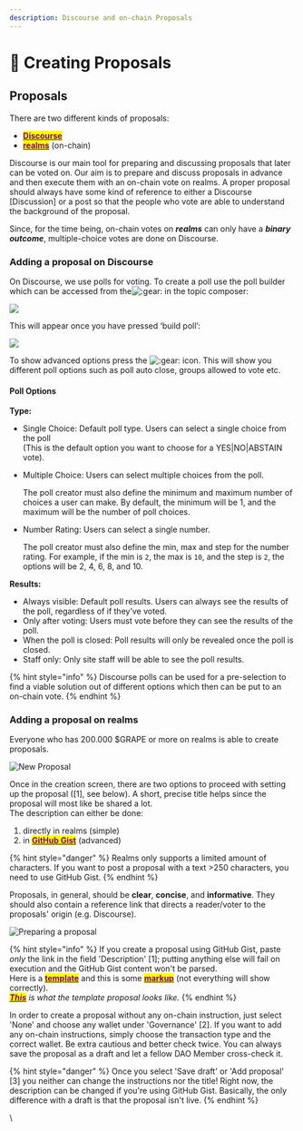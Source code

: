 ```yaml
---
description: Discourse and on-chain Proposals
---
```


# 📃 Creating Proposals

## Proposals

There are two different kinds of proposals:

* [<mark style="color:purple;">**Discourse**</mark>](https://dao.grapenetwork.org/)
* <mark style="color:purple;"></mark>[<mark style="color:purple;">**realms**</mark>](https://realms.today/) (on-chain)

Discourse is our main tool for preparing and discussing proposals that later can be voted on. Our aim is to prepare and discuss proposals in advance and then execute them with an on-chain vote on realms. A proper proposal should always have some kind of reference to either a Discourse \[Discussion] or a post so that the people who vote are able to understand the background of the proposal.

Since, for the time being, on-chain votes on _**realms**_ can only have a _**binary outcome**_, multiple-choice votes are done on Discourse.



### Adding a proposal on Discourse

On Discourse, we use polls for voting. To create a poll use the poll builder which can be accessed from the<img src="https://emoji.discourse-cdn.com/twitter/gear.png?v=9" alt=":gear:" data-size="line"> in the topic composer:

![](../../.gitbook/assets/adding\_poll.png)

This will appear once you have pressed ‘build poll’:

![](../../.gitbook/assets/build\_poll.png)

To show advanced options press the <img src="https://emoji.discourse-cdn.com/twitter/gear.png?v=9" alt=":gear:" data-size="line"> icon. This will show you different poll options such as poll auto close, groups allowed to vote etc.

#### Poll Options

**Type:**

* Single Choice: Default poll type. Users can select a single choice from the poll\
  (This is the default option you want to choose for a YES|NO|ABSTAIN vote).
*   Multiple Choice: Users can select multiple choices from the poll.

    The poll creator must also define the minimum and maximum number of choices a user can make. By default, the minimum will be 1, and the maximum will be the number of poll choices.
*   Number Rating: Users can select a single number.

    The poll creator must also define the min, max and step for the number rating. For example, if the min is `2`, the max is `10`, and the step is `2`, the options will be 2, 4, 6, 8, and 10.

**Results:**

* Always visible: Default poll results. Users can always see the results of the poll, regardless of if they’ve voted.
* Only after voting: Users must vote before they can see the results of the poll.
* When the poll is closed: Poll results will only be revealed once the poll is closed.
* Staff only: Only site staff will be able to see the poll results.

{% hint style="info" %}
Discourse polls can be used for a pre-selection to find a viable solution out of different options which then can be put to an on-chain vote.
{% endhint %}

###

### Adding a proposal on realms

Everyone who has 200.000 $GRAPE or more on realms is able to create proposals.&#x20;

![New Proposal](../../.gitbook/assets/new\_proposal.PNG)

Once in the creation screen, there are two options to proceed with setting up the proposal (\[1], see below). A short, precise title helps since the proposal will most like be shared a lot.\
The description can either be done:

1. directly in realms (simple)
2. in [<mark style="color:purple;">**GitHub Gist**</mark>](https://gist.github.com/) (advanced)

{% hint style="danger" %}
Realms only supports a limited amount of characters. If you want to post a proposal with a text >250 characters, you need to use GitHub Gist.
{% endhint %}

Proposals, in general, should be **clear**, **concise**, and **informative**. They should also contain a reference link that directs a reader/voter to the proposals' origin (e.g. Discourse).&#x20;

![Preparing a proposal](../../.gitbook/assets/create\_proposal.png)

{% hint style="info" %}
If you create a proposal using GitHub Gist, paste _only_ the link in the field 'Description' \[1]; putting anything else will fail on execution and the GitHub Gist content won't be parsed.\
Here is a [<mark style="color:purple;">**template**</mark>](https://gist.github.com/CryptoPawz/7c13f52bf9c9e8189d00b957e1d53f8f) and this is some [<mark style="color:purple;">**markup**</mark>](https://gist.github.com/ww9/44f08d44327a40d2ab309a349bebec57) (not everything will show correctly).\
[_<mark style="color:purple;">**This**</mark>_](https://realms.today/dao/GRAPE/proposal/ECvFEgo6fzTfYgQop7Vrfby7VGumSWN89dX6uUMp1fin) _is what the template proposal looks like._
{% endhint %}

In order to create a proposal without any on-chain instruction, just select 'None' and choose any wallet under 'Governance' \[2]. If you want to add any on-chain instructions, simply choose the transaction type and the correct wallet. Be extra cautious and better check twice. You can always save the proposal as a draft and let a fellow DAO Member cross-check it.

{% hint style="danger" %}
Once you select 'Save draft' or 'Add proposal' \[3] you neither can change the instructions nor the title! Right now, the description can be changed if you're using GitHub Gist. Basically, the only difference with a draft is that the proposal isn't live.
{% endhint %}

\

